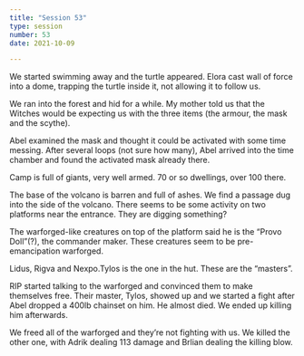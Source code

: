 ```yaml
---
title: "Session 53"
type: session
number: 53
date: 2021-10-09

---
```


We started swimming away and the turtle appeared. Elora cast wall of force into a dome, trapping the turtle inside it, not allowing it to follow us.

We ran into the forest and hid for a while. My mother told us that the Witches would be expecting us with the three items (the armour, the mask and the scythe).

Abel examined the mask and thought it could be activated with some time messing. After several loops (not sure how many), Abel arrived into the time chamber and found the activated mask already there. 

Camp is full of giants, very well armed. 70 or so dwellings, over 100 there.

The base of the volcano is barren and full of ashes. We find a passage dug into the side of the volcano. There seems to be some activity on two platforms near the entrance. They are digging something?

The warforged-like creatures on top of the platform said he is the “Provo Doll”(?), the commander maker. These creatures seem to be pre-emancipation warforged.

Lidus, Rigva and Nexpo.Tylos is the one in the hut. These are the “masters”.

RIP started talking to the warforged and convinced them to make themselves free. Their master, Tylos, showed up and we started a fight after Abel dropped a 400lb chainset on him. He almost died. We ended up killing him afterwards.

We freed all of the warforged and they’re not fighting with us. We killed the other one, with Adrik dealing 113 damage and Brlian dealing the killing blow.